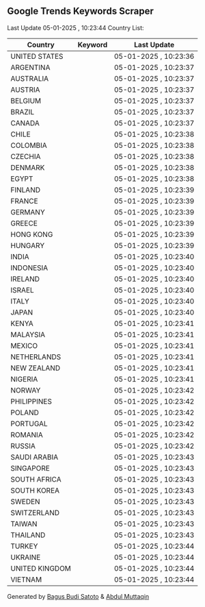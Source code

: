 
## Google Trends Keywords Scraper

Last Update 05-01-2025 , 10:23:44
Country List:

| Country | Keyword | Last Update |
| --- | --- | --- |
| UNITED STATES |  | 05-01-2025 , 10:23:36 |
| ARGENTINA |  | 05-01-2025 , 10:23:37 |
| AUSTRALIA |  | 05-01-2025 , 10:23:37 |
| AUSTRIA |  | 05-01-2025 , 10:23:37 |
| BELGIUM |  | 05-01-2025 , 10:23:37 |
| BRAZIL |  | 05-01-2025 , 10:23:37 |
| CANADA |  | 05-01-2025 , 10:23:37 |
| CHILE |  | 05-01-2025 , 10:23:38 |
| COLOMBIA |  | 05-01-2025 , 10:23:38 |
| CZECHIA |  | 05-01-2025 , 10:23:38 |
| DENMARK |  | 05-01-2025 , 10:23:38 |
| EGYPT |  | 05-01-2025 , 10:23:38 |
| FINLAND |  | 05-01-2025 , 10:23:39 |
| FRANCE |  | 05-01-2025 , 10:23:39 |
| GERMANY |  | 05-01-2025 , 10:23:39 |
| GREECE |  | 05-01-2025 , 10:23:39 |
| HONG KONG |  | 05-01-2025 , 10:23:39 |
| HUNGARY |  | 05-01-2025 , 10:23:39 |
| INDIA |  | 05-01-2025 , 10:23:40 |
| INDONESIA |  | 05-01-2025 , 10:23:40 |
| IRELAND |  | 05-01-2025 , 10:23:40 |
| ISRAEL |  | 05-01-2025 , 10:23:40 |
| ITALY |  | 05-01-2025 , 10:23:40 |
| JAPAN |  | 05-01-2025 , 10:23:40 |
| KENYA |  | 05-01-2025 , 10:23:41 |
| MALAYSIA |  | 05-01-2025 , 10:23:41 |
| MEXICO |  | 05-01-2025 , 10:23:41 |
| NETHERLANDS |  | 05-01-2025 , 10:23:41 |
| NEW ZEALAND |  | 05-01-2025 , 10:23:41 |
| NIGERIA |  | 05-01-2025 , 10:23:41 |
| NORWAY |  | 05-01-2025 , 10:23:42 |
| PHILIPPINES |  | 05-01-2025 , 10:23:42 |
| POLAND |  | 05-01-2025 , 10:23:42 |
| PORTUGAL |  | 05-01-2025 , 10:23:42 |
| ROMANIA |  | 05-01-2025 , 10:23:42 |
| RUSSIA |  | 05-01-2025 , 10:23:42 |
| SAUDI ARABIA |  | 05-01-2025 , 10:23:43 |
| SINGAPORE |  | 05-01-2025 , 10:23:43 |
| SOUTH AFRICA |  | 05-01-2025 , 10:23:43 |
| SOUTH KOREA |  | 05-01-2025 , 10:23:43 |
| SWEDEN |  | 05-01-2025 , 10:23:43 |
| SWITZERLAND |  | 05-01-2025 , 10:23:43 |
| TAIWAN |  | 05-01-2025 , 10:23:43 |
| THAILAND |  | 05-01-2025 , 10:23:43 |
| TURKEY |  | 05-01-2025 , 10:23:44 |
| UKRAINE |  | 05-01-2025 , 10:23:44 |
| UNITED KINGDOM |  | 05-01-2025 , 10:23:44 |
| VIETNAM |  | 05-01-2025 , 10:23:44 |

Generated by [Bagus Budi Satoto](https://github.com/bagussatoto/) & [Abdul Muttaqin](https://github.com/fdciabdul/)
